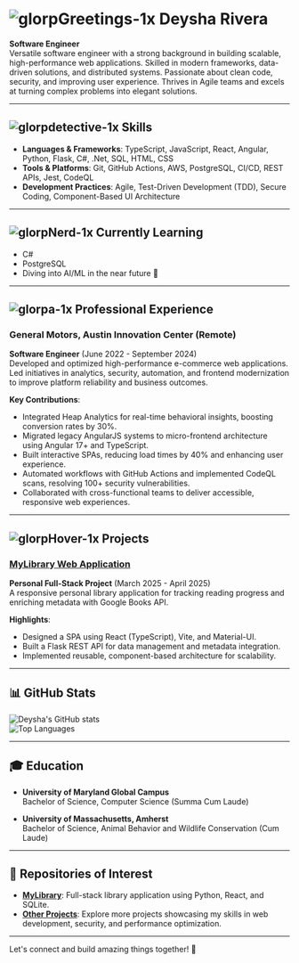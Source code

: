 # ![glorpGreetings-1x](https://github.com/user-attachments/assets/ee537c7f-c8fe-4881-9c47-5e4550a7be3a) Deysha Rivera




**Software Engineer**  
Versatile software engineer with a strong background in building scalable, high-performance web applications. Skilled in modern frameworks, data-driven solutions, and distributed systems. Passionate about clean code, security, and improving user experience. Thrives in Agile teams and excels at turning complex problems into elegant solutions.

---

## ![glorpdetective-1x](https://github.com/user-attachments/assets/9d52cf1f-8b48-46ec-b0c7-aaa0757fa4da) **Skills**

- **Languages & Frameworks**: TypeScript, JavaScript, React, Angular, Python, Flask, C#, .Net, SQL, HTML, CSS  
- **Tools & Platforms**: Git, GitHub Actions, AWS, PostgreSQL, CI/CD, REST APIs, Jest, CodeQL  
- **Development Practices**: Agile, Test-Driven Development (TDD), Secure Coding, Component-Based UI Architecture  

---

## ![glorpNerd-1x](https://github.com/user-attachments/assets/7992e691-2c27-47e5-86fd-33c603e4ff05) **Currently Learning**
- C#
- PostgreSQL
- Diving into AI/ML in the near future 🚀

---

## ![glorpa-1x](https://github.com/user-attachments/assets/c3885f3e-b618-454d-886a-0a0c6a96e8b0) **Professional Experience**

### General Motors, Austin Innovation Center (Remote)  
**Software Engineer** (June 2022 - September 2024)  
Developed and optimized high-performance e-commerce web applications. Led initiatives in analytics, security, automation, and frontend modernization to improve platform reliability and business outcomes.

**Key Contributions**:
- Integrated Heap Analytics for real-time behavioral insights, boosting conversion rates by 30%.
- Migrated legacy AngularJS systems to micro-frontend architecture using Angular 17+ and TypeScript.
- Built interactive SPAs, reducing load times by 40% and enhancing user experience.
- Automated workflows with GitHub Actions and implemented CodeQL scans, resolving 100+ security vulnerabilities.
- Collaborated with cross-functional teams to deliver accessible, responsive web experiences.

---

## ![glorpHover-1x](https://github.com/user-attachments/assets/605f9e1e-d1b0-4fa4-9749-683330175dc1) **Projects**

### [MyLibrary Web Application](https://github.com/RivTechProjects/mylibrary)  
**Personal Full-Stack Project** (March 2025 - April 2025)  
A responsive personal library application for tracking reading progress and enriching metadata with Google Books API.

**Highlights**:
- Designed a SPA using React (TypeScript), Vite, and Material-UI.
- Built a Flask REST API for data management and metadata integration.
- Implemented reusable, component-based architecture for scalability.

---

## 📊 **GitHub Stats**

![Deysha's GitHub stats](https://github-readme-stats.vercel.app/api?username=RivTechProjects&show_icons=true&theme=radical)  
![Top Languages](https://github-readme-stats.vercel.app/api/top-langs/?username=RivTechProjects&layout=compact&theme=radical)

---

## 🎓 **Education**

- **University of Maryland Global Campus**  
  Bachelor of Science, Computer Science (Summa Cum Laude)  

- **University of Massachusetts, Amherst**  
  Bachelor of Science, Animal Behavior and Wildlife Conservation (Cum Laude)  

---

## 🌟 **Repositories of Interest**

- **[MyLibrary](https://github.com/RivTechProjects/mylibrary)**: Full-stack library application using Python, React, and SQLite.
- **[Other Projects](https://github.com/RivTechProjects?tab=repositories)**: Explore more projects showcasing my skills in web development, security, and performance optimization.

---

Let's connect and build amazing things together! 🚀
